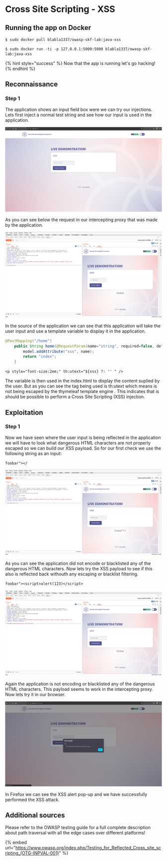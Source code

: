 # Cross Site Scripting - XSS

## Running the app on Docker

```
$ sudo docker pull blabla1337/owasp-skf-lab:java-xss
```

```
$ sudo docker run -ti -p 127.0.0.1:5000:5000 blabla1337/owasp-skf-lab:java-xss
```

{% hint style="success" %}
Now that the app is running let's go hacking!
{% endhint %}

## Reconnaissance

### Step 1

The application shows an input field box were we can try our injections. Lets first inject a normal test string and see how our input is used in the application.

![](../../.gitbook/assets/python/XSS/1.png)

As you can see below the request in our intercepting proxy that was made by the application.

![](../../.gitbook/assets/python/XSS/2.png)

In the source of the application we can see that this application will take the user input and use a template variable to display it in the application.

```java
@PostMapping("/home")
	public String home(@RequestParam(name="string", required=false, defaultValue="World") String name, Model model) {
		model.addAttribute("xss", name);
		return "index";
	}
```

```markup
<p style="font-size:2em;" th:utext="${xss} ?: '' " />
```

The variable is then used in the index.html to display the content suplied by the user. But as you can see the tag being used is th:utext which means is not being escaped by the thymeleaf template engine . This indicates that is should be possible to perform a Cross Site Scripting \(XSS\) injection.

## Exploitation

### Step 1

Now we have seen where the user input is being reflected in the application we will have to look what dangerous HTML characters are not properly escaped so we can build our XSS payload. So for our first check we use the following string as an input:

```
foobar"></
```

![](../../.gitbook/assets/python/XSS/3.png)

As you can see the application did not encode or blacklisted any of the dangerous HTML characters. Now lets try the XSS payload to see if this also is reflected back withouth any escaping or blacklist filtering.

```
foobar"><script>alert(123)</script>
```

![](../../.gitbook/assets/python/XSS/4.png)

Again the application is not encoding or blacklisted any of the dangerous HTML characters. This payload seems to work in the intercepting proxy. Now lets try it in our browser.

![](../../.gitbook/assets/python/XSS/5.png)

In Firefox we can see the XSS alert pop-up and we have successfully performed the XSS attack.

## Additional sources

Please refer to the OWASP testing guide for a full complete description about path traversal with all the edge cases over different platforms!

{% embed url="https://www.owasp.org/index.php/Testing_for_Reflected_Cross_site_scripting_(OTG-INPVAL-001)" %}
